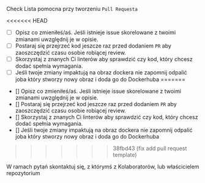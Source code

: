 Check Lista pomocna przy tworzeniu `Pull Requesta`

<<<<<<< HEAD
- [ ] Opisz co zmieniłeś/aś. Jeśli istnieje issue skorelowane z twoimi zmianami uwzględnij je w opisie.
- [ ] Postaraj się przejrzeć kod jeszcze raz przed dodaniem `PR` aby zaoszczędzić czasu osobie robiącej review.
- [ ] Skorzystaj z znanych Ci linterów aby sprawdzić czy kod, który chcesz dodać spełnia wymagania.
- [ ] Jeśli twoje zmiany impaktują na obraz dockera nie zapomnij odpalić joba który stworzy nowy obraz i doda go do Dockerhuba
=======
- [] Opisz co zmieniłeś/aś. Jeśli istnieje issue skorelowane z twoimi zmianami uwzględnij je w opisie.
- [] Postaraj się przejrzeć kod jeszcze raz przed dodaniem `PR` aby zaoszczędzić czasu osobie robiącej review.
- [] Skorzystaj z znanych Ci linterów aby sprawdzić czy kod, który chcesz dodać spełnia wymagania.
- [] Jeśli twoje zmiany impaktują na obraz dockera nie zapomnij odpalić joba który stworzy nowy obraz i doda go do Dockerhuba
>>>>>>> 38fbd43 (fix add pull request template)

W  ramach pytań skontaktuj się, z którymś z Kolaboratorów, lub właścicielem repozytorium